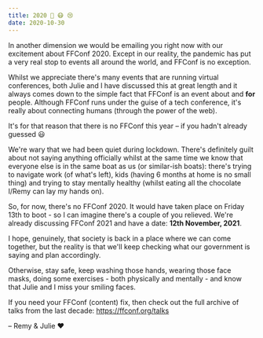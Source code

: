 ```yaml
---
title: 2020 🤔 😷 😢
date: 2020-10-30
---
```


In another dimension we would be emailing you right now with our excitement about FFConf 2020. Except in our reality, the pandemic has put a very real stop to events all around the world, and FFConf is no exception.

Whilst we appreciate there's many events that are running virtual conferences, both Julie and I have discussed this at great length and it always comes down to the simple fact that FFConf is an event about and **for** people. Although FFConf runs under the guise of a tech conference, it's really about connecting humans (through the power of the web).

It's for that reason that there is no FFConf this year – if you hadn't already guessed 😃

We're wary that we had been quiet during lockdown. There's definitely guilt about not saying anything officially whilst at the same time we know that everyone else is in the same boat as us (or similar-ish boats): there's trying to navigate work (of what's left), kids (having 6 months at home is no small thing) and trying to stay mentally healthy (whilst eating all the chocolate I/Remy can lay my hands on).

So, for now, there's no FFConf 2020. It would have taken place on Friday 13th to boot - so I can imagine there's a couple of you relieved. We're already discussing FFConf 2021 and have a date: **12th November, 2021**.

I hope, genuinely, that society is back in a place where we can come together, but the reality is that we'll keep checking what our government is saying and plan accordingly.

Otherwise, stay safe, keep washing those hands, wearing those face masks, doing some exercises - both physically and mentally - and know that Julie and I miss your smiling faces.

If you need your FFConf (content) fix, then check out the full archive of talks from the last decade: https://ffconf.org/talks

– Remy &amp; Julie ❤️
